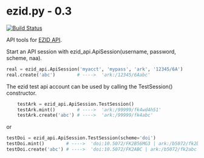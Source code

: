 ezid.py - 0.3
=============

[![Build Status](https://travis-ci.org/jrhoads/ezid_api.svg?branch=master)](https://travis-ci.org/jrhoads/ezid_api)

API tools for [EZID API](http://ezid.cdlib.org). 

Start an API session with ezid_api.ApiSession(username, password, scheme, naa).
```python
real = ezid_api.ApiSession('myacct', 'mypass', 'ark', '12345/6A')
real.create('abc')        # ---->  'ark:/12345/6Aabc'
```

The ezid test api account can be used by calling the TestSession() constructor.
```python
    testArk = ezid_api.ApiSession.TestSession()
    testArk.mint()        # ---->  'ark:/99999/fk4wd4h51'
    testArk.create('abc') # ---->  'ark:/99999/fk4abc'
```
or
```python
testDoi = ezid_api.ApiSession.TestSession(scheme='doi')
testDoi.mint()        # ---->  'doi:10.5072/FK2B56MG3 | ark:/b5072/fk2b56mg3'
testDoi.create('abc') # ---->  'doi:10.5072/FK2ABC | ark:/b5072/fk2abc'
```


